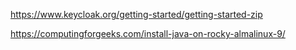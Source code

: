 

https://www.keycloak.org/getting-started/getting-started-zip



https://computingforgeeks.com/install-java-on-rocky-almalinux-9/

